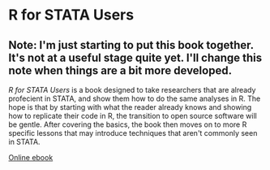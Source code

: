 # R for STATA Users

## Note: I'm just starting to put this book together. It's not at a useful stage quite yet. I'll change this note when things are a bit more developed.

*R for STATA Users* is a book designed to take researchers that are already profecient in STATA, and show them how to do the same analyses in R. The hope is that by starting with what the reader already knows and showing how to replicate their code in R, the transition to open source software will be gentle. After covering the basics, the book then moves on to more R specific lessons that may introduce techniques that aren't commonly seen in STATA. 

[Online ebook](https://newton-c.github.io/R_for_STATA_Users/)

